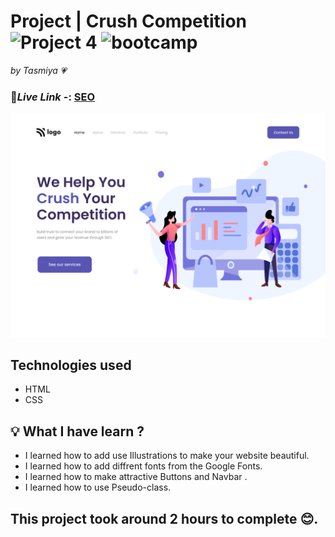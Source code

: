 # Project | Crush Competition ![Project 4](https://img.shields.io/badge/Project%20-4-green) ![bootcamp](https://img.shields.io/badge/JS-Bootcamp-yellow)

_by Tasmiya 💗_

### 🔗*Live Link* -: [SEO](4.png)

![SEO](./4.png)

## Technologies used

- HTML
- CSS

## 💡 What I have learn ?

- I learned how to add use Illustrations to make your website beautiful.
- I learned how to add diffrent fonts from the Google Fonts.
- I learned how to make attractive Buttons and Navbar .
- I learned how to use Pseudo-class.

## This project took around 2 hours to complete 😊.
